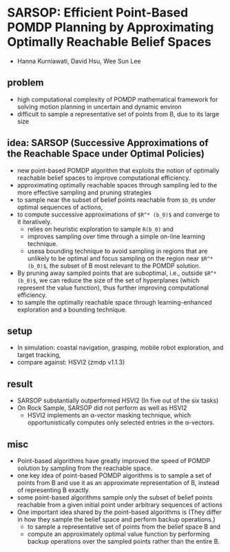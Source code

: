 # SARSOP: Efficient Point-Based POMDP Planning by Approximating Optimally Reachable Belief Spaces
* Hanna Kurniawati, David Hsu, Wee Sun Lee

## problem
* high computational complexity of POMDP mathematical framework for solving motion planning in uncertain and dynamic environ
* difficult to sample a representative set of points from B, due to its large size

## idea: SARSOP (Successive Approximations of the Reachable Space under Optimal Policies)
* new point-based POMDP algorithm that
  exploits the notion of optimally reachable belief spaces to improve computational efficiency.
* approximating optimally reachable spaces through sampling led to the more
  effective sampling and pruning strategies
* to sample near  the subset of belief points reachable from `$b_0$` under optimal sequences of actions,
* to compute successive approximations of `$R^* (b_0)$` and converge to it iteratively.
  * relies on heuristic exploration to sample `R(b_0)` and
  * improves sampling over time through a simple on-line learning technique.
  * usesa bounding technique to avoid sampling in regions that
    are unlikely to be optimal and focus sampling on the region near `$R^* (b_0)$`,
    the subset of B most relevant to the POMDP solution.
* By pruning away sampled points that are suboptimal, i.e., outside `$R^* (b_0)$`,
  we can reduce the size of the set of hyperplanes (which represent the value function),
  thus further improving computational efficiency.
* to sample the optimally reachable space through
  learning-enhanced exploration and a bounding technique.

## setup
* In simulation:
  coastal navigation, grasping, mobile robot exploration, and target tracking,
* compare against: HSVI2 (zmdp v1.1.3)

## result
* SARSOP substantially outperformed HSVI2 (In five out of the six tasks)
* On Rock Sample, SARSOP did not perform as well as HSVI2
  * HSVI2 implements an α-vector masking technique, which
    opportunistically computes only selected entries in the α-vectors.

## misc
* Point-based algorithms have greatly improved the speed of
  POMDP solution by sampling from the reachable space.
* one key idea of point-based POMDP algorithms is
  to sample a set of points from B and use it as an approximate representation of B,
  instead of representing B exactly.
* some point-based algorithms sample only the subset of belief points reachable
  from a given initial point under arbitrary sequences of actions
* One important idea shared by the point-based algorithms is
  (They differ in how they sample the belief space and perform backup operations.)
  * to sample a representative set of points from the belief space B and
  * compute an approximately optimal value function by performing backup operations
    over the sampled points rather than the entire B.

